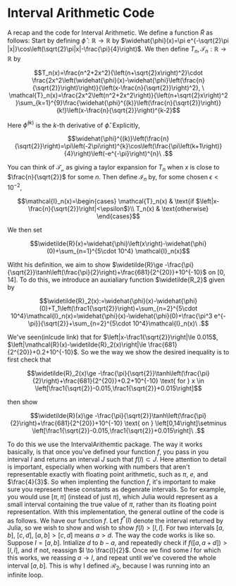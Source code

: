 # Interval Arithmetic Code

A recap and the code for Interval Arithmetic.
We define a function $\widetilde{R}$ as follows: Start by defining $\widehat{\phi}:\mathbb{R} \to \mathbb{R}$ by $\widehat{\phi}(x)=\pi e^{-\sqrt{2}\pi |x|}\cos\left(\sqrt{2}\pi|x|-\frac{\pi}{4}\right)$. We then define $T_n,\mathcal{T}_n:\mathbb{R} \to \mathbb{R}$ by
```math
T_n(x)=\frac{n^2+2x^2}{\left(n+\sqrt{2}x\right)^2}\cdot \frac{2x^2\left(\widehat{\phi}(x)-\widehat{\phi}\left(\frac{n}{\sqrt{2}}\right)\right)}{\left(x-\frac{n}{\sqrt{2}}\right)^2}, \ \mathcal{T}_n(x)=\frac{2x^2\left(n^2+2x^2\right)}{\left(n+\sqrt{2}x\right)^2 }\sum_{k=1}^{9}\frac{\widehat{\phi}^{(k)}\left(\frac{n}{\sqrt{2}}\right)}{k!}\left(x-\frac{n}{\sqrt{2}}\right)^{k-2}
```
Here $\widehat{\phi}^{(k)}$ is the $k$-th derivative of $\widehat{\phi}$. Explicitly,
```math
\widehat{\phi}^{(k)}\left(\frac{n}{\sqrt{2}}\right)=\pi\left(-2\pi\right)^{k}\cos\left(\frac{\pi\left(k+1\right)}{4}\right)\left(-e^{-\pi}\right)^{n}\ .
```
 You can think of $\mathcal{T_n}$ as giving a taylor expansion for $T_n$ when $x$ is close to $\frac{n}{\sqrt{2}}$ for some $n$. Then define $\mathcal{I}_n$ by, for some chosen $\epsilon<10^{-2}$, 
```math
\mathcal{I}_n(x)=\begin{cases}
			\mathcal{T}_n(x) & \text{if $\left|x-\frac{n}{\sqrt{2}}\right|<\epsilon$}\\
            T_n(x) & \text{otherwise}
		 \end{cases}
```
We then set 
```math
\widetilde{R}(x)=\widehat{\phi}\left(x\right)-\widehat{\phi}(0)+\sum_{n=1}^{5\cdot 10^4} \mathcal{I}_n(x)
```
Witht his definition, we aim to show $\widetilde{R}\ge  -\frac{\pi}{\sqrt{2}}\tanh\left(\frac{\pi}{2}\right)+\frac{681}{2^{20}}+10^{-10}$ on $[0,14]$. To do this, we introduce an auxialiary function $\widetilde{R_2}$ given by
```math
\widetilde{R}_2(x):=\widehat{\phi}(x)-\widehat{\phi}(0)+T_1\left(\frac1{\sqrt{2}}\right)+\sum_{n=2}^{5\cdot 10^4}\mathcal{I}_n(x)=\widehat{\phi}(x)-\widehat{\phi}(0)+\frac{\pi^3 e^{-\pi}}{\sqrt{2}}+\sum_{n=2}^{5\cdot 10^4}\mathcal{I}_n(x)\ .
```
We've seen(inlcude link) that for $\left|x-\frac1{\sqrt{2}}\right|\le 0.015$, $\left|\mathcal{R}(x)-\widetilde{R}_2(x)\right|\le \frac{681}{2^{20}}+0.2+10^{-10}$. So we the way we show the desired inequality is to first check that 
```math
\widetilde{R}_2(x)\ge -\frac{\pi}{\sqrt{2}}\tanh\left(\frac{\pi}{2}\right)+\frac{681}{2^{20}}+0.2+10^{-10} \text{ for } x \in \left[\frac1{\sqrt{2}}-0.015,\frac1{\sqrt{2}}+0.015\right]
```
then show 
```math
\widetilde{R}(x)\ge  -\frac{\pi}{\sqrt{2}}\tanh\left(\frac{\pi}{2}\right)+\frac{681}{2^{20}}+10^{-10} \text{ on } \left[0,14\right]\setminus \left[\frac1{\sqrt{2}}-0.015,\frac1{\sqrt{2}}+0.015\right]\ .
```
To do this we use the IntervalArithemtic package. The way it works basically, is that once you've defined your function $f$, you pass in you interval $I$ and returns an interval $J$ such that $f\left(I\right)\subset J$. Here attention to detail is important, especially when working with numbers that aren't representable exactly with floating point arithmetic, such as $\pi$, $e$, and $\frac{4}{3}$. So when implenting the function $f$, it's important to make sure you represent these constants as degenrate intervals. So for example, you would use $[\pi,\pi]$ (instead of just $\pi$), which Julia would represent as a small interval containing the true value of $\pi$, rather than its floating point representation. With this implementation, the general outline of the code is as follows. We have our function $f$. Let $f^*(I)$ denote the interval returned by Julia, so we wish to show  and wish to show $f\left(I\right)> [l,l]$. For two intervals $[a,b]$, $[c,d]$, $[a,b]>[c,d]$ means $a>d$. The way the code works is like so. Suppose $I=[a,b]$. Intialize $d$ to $b-a$, and repeatedly check if $f\left([a,a+d]\right)>[l,l]$, and if not, reassign $l \to \frac{l}{2}$. Once we find some $l$ for which this works, we reassing $a \to l$, and repeat until we've covered the whole interval $[a,b]$. This is why I defined $\mathcal{R}_2$, because I was running into an infinite loop.
```

